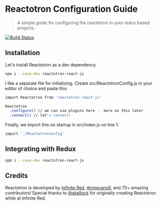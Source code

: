 # Reactotron Configuration Guide
> A simple guide for configuring the reactotron in your redux based projects.



[![Build Status][travis-image]][travis-url]


## Installation

Let's install Reactotron as a dev dependency.

```sh
npm i --save-dev reactotron-react-js
```



I like a separate file for initializing. Create src/ReactotronConfig.js in your editor of choice and paste this:

```sh
import Reactotron from 'reactotron-react-js'

Reactotron
  .configure() // we can use plugins here -- more on this later
  .connect() // let's connect!
```



Finally, we import this on startup in src/index.js on line 1:

```sh
import './ReactotronConfig'
```



## Integrating with Redux

```sh
npm i --save-dev reactotron-react-js
```





## Credits

Reactotron is developed by [Infinite Red](https://infinite.red), [@rmevans9](https://github.com/rmevans9), and 70+ amazing contributors! Special thanks to [@skellock](https://github.com/skellock) for originally creating Reactotron while at Infinite Red.

<!-- Markdown link & img dfn's -->
[npm-image]: https://img.shields.io/npm/v/datadog-metrics.svg?style=flat-square
[npm-url]: https://npmjs.org/package/datadog-metrics
[npm-downloads]: https://img.shields.io/npm/dm/datadog-metrics.svg?style=flat-square
[travis-image]: https://img.shields.io/travis/dbader/node-datadog-metrics/master.svg?style=flat-square
[travis-url]: https://travis-ci.org/dbader/node-datadog-metrics
[wiki]: https://github.com/yourname/yourproject/wiki
